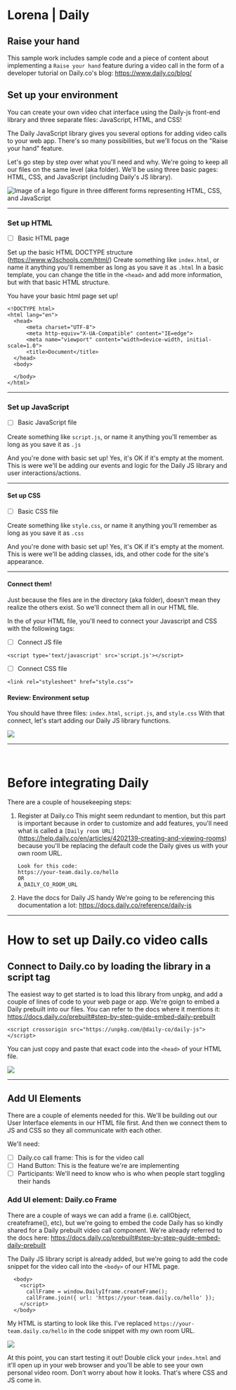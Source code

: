 # Lorena | Daily 
## Raise your hand
This sample work includes sample code and a piece of content about implementing a `Raise your hand` feature during a video call in the form of a developer tutorial on Daily.co's blog: https://www.daily.co/blog/

## Set up your environment
You can create your own video chat interface using the Daily-js front-end library and three separate files: JavaScript, HTML, and CSS!

The Daily JavaScript library gives you several options for adding video calls to your web app. There's so many possibilities, but we'll focus on the "Raise your hand" feature. 

Let's go step by step over what you'll need and why. We're going to keep all our files on the same level (aka folder). We'll be using three basic pages: HTML, CSS, and JavaScript (including Daily's JS library).

<img src="./Assets/html-css-js.gif" alt="Image of a lego figure in three different forms representing HTML, CSS, and JavaScript">

<hr>

### Set up HTML
- [ ] Basic HTML page

Set up the basic HTML DOCTYPE structure (https://www.w3schools.com/html/)
Create something like `index.html`, or name it anything you'll remember as long as you save it as `.html`
In a basic template, you can change the title in the `<head>` and add more information, but with that basic HTML structure. 

You have your basic html page set up! 


```
<!DOCTYPE html>
<html lang="en">
  <head>
      <meta charset="UTF-8">
      <meta http-equiv="X-UA-Compatible" content="IE=edge">
      <meta name="viewport" content="width=device-width, initial-scale=1.0">
      <title>Document</title>
  </head>
  <body>
      
  </body>
</html>
```
<hr>

### Set up JavaScript
- [ ] Basic JavaScript file

Create something like `script.js`, or name it anything you'll remember as long as you save it as `.js`

And you're done with basic set up! Yes, it's OK if it's empty at the moment. This is were we'll be adding our events and logic for the Daily JS library and user interactions/actions. 
<hr>

#### Set up CSS

- [ ] Basic CSS file

Create something like `style.css`, or name it anything you'll remember as long as you save it as `.css`

And you're done with basic set up! Yes, it's OK if it's empty at the moment. This is were we'll be adding classes, ids, and other code for the site's appearance.

<hr>

#### Connect them!
Just because the files are in the directory (aka folder), doesn't mean they realize the others exist. So we'll connect them all in our HTML file.

In the <head> of your HTML file, you'll need to connect your Javascript and CSS with the following tags:

- [ ] Connect JS file
```
<script type='text/javascript' src='script.js'></script>
```

- [ ] Connect CSS file
```
<link rel="stylesheet" href="style.css">
```

#### Review: Environment setup
You should have three files: `index.html`, `script.js`, and `style.css` With that connect, let's start adding our Daily JS library functions.

<img src="./Assets/screenshot-01-setup.png">
<hr>
<br>

# Before integrating Daily 
There are a couple of housekeeping steps:
1. Register at Daily.co
    This might seem redundant to mention, but this part is important because in order to customize and add features, you'll need what is called a `[Daily room URL]`(https://help.daily.co/en/articles/4202139-creating-and-viewing-rooms) because you'll be replacing the default code the Daily gives us with your own room URL.

    ```
    Look for this code: 
    https://your-team.daily.co/hello
    OR
    A_DAILY_CO_ROOM_URL
    ```

2.  Have the docs for Daily JS handy
    We're going to be referencing this documentation a lot: https://docs.daily.co/reference/daily-js


<hr>

# How to set up Daily.co video calls
## Connect to Daily.co by loading the library in a script tag

The easiest way to get started is to load this library from unpkg, and add a couple of lines of code to your web page or app. We're goign to embed a Daily prebuilt into our files. You can refer to the docs where it mentions it: https://docs.daily.co/prebuilt#step-by-step-guide-embed-daily-prebuilt

```
<script crossorigin src="https://unpkg.com/@daily-co/daily-js"></script>
``` 

You can just copy and paste that exact code into the `<head>` of your HTML file.
<br>

<img src="./Assets/screenshot-02-dailyscript.png">
<hr>

## Add UI Elements
There are a couple of elements needed for this. We'll be building out our User Interface elements in our HTML file first. And then we connect them to JS and CSS so they all communicate with each other.

We'll need:
- [ ] Daily.co call frame: This is for the video call
- [ ] Hand Button: This is the feature we're are implementing
- [ ] Participants: We'll need to know who is who when people start toggling their hands

### Add UI element: Daily.co Frame
There are a couple of ways we can add a frame (i.e. callObject, createframe(), etc), but we're going to embed the code Daily has so kindly shared for a Daily prebuilt video call component. We're already referred to the docs here: https://docs.daily.co/prebuilt#step-by-step-guide-embed-daily-prebuilt

The Daily JS library script is already added, but we're going to add the code snippet for the video call into the `<body>` of our HTML page.

```
  <body>
    <script>
      callFrame = window.DailyIframe.createFrame();
      callFrame.join({ url: 'https://your-team.daily.co/hello' });
    </script>
  </body>
```

My HTML is starting to look like this. I've replaced `https://your-team.daily.co/hello` in the code snippet with my own room URL.

<img src="./Assets/screenshot-03-dailyvideo.png">


At this point, you can start testing it out! Double click your `index.html` and it'll open up in your web browser and you'll be able to see your own personal video room. Don't worry about how it looks. That's where CSS and JS come in.

